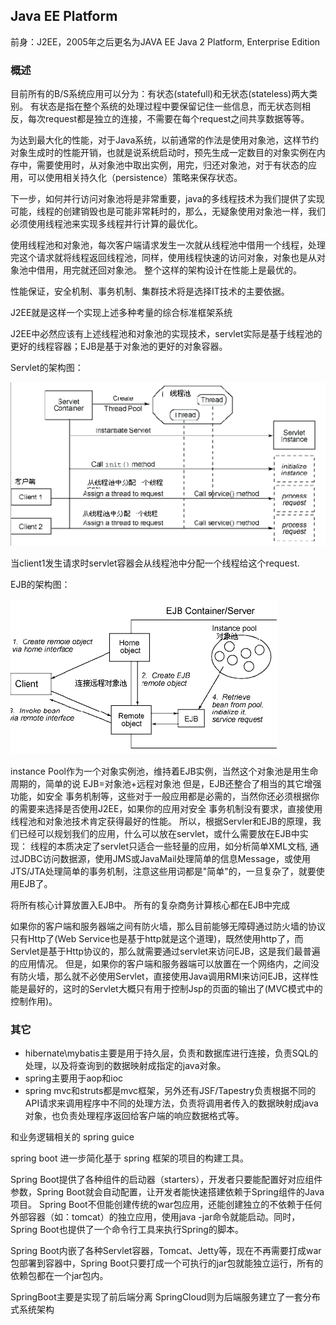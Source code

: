## Java EE Platform

前身：J2EE，2005年之后更名为JAVA EE
Java 2 Platform, Enterprise Edition

### 概述

目前所有的B/S系统应用可以分为：有状态(statefull)和无状态(stateless)两大类别。 有状态是指在整个系统的处理过程中要保留记住一些信息，而无状态则相反，每次request都是独立的连接，不需要在每个request之间共享数据等等。

为达到最大化的性能，对于Java系统，以前通常的作法是使用对象池，这样节约对象生成时的性能开销，也就是说系统启动时，预先生成一定数目的对象实例在内存中，需要使用时，从对象池中取出实例，用完，归还对象池，对于有状态的应用，可以使用相关持久化（persistence）策略来保存状态。

下一步，如何并行访问对象池将是非常重要，java的多线程技术为我们提供了实现可能，线程的创建销毁也是可能非常耗时的，那么，无疑象使用对象池一样，我们必须使用线程池来实现多线程并行计算的最优化。

使用线程池和对象池，每次客户端请求发生一次就从线程池中借用一个线程，处理完这个请求就将线程返回线程池，同样，使用线程快速的访问对象，对象也是从对象池中借用，用完就还回对象池。 整个这样的架构设计在性能上是最优的。


性能保证，安全机制、事务机制、集群技术将是选择IT技术的主要依据。


J2EE就是这样一个实现上述多种考量的综合标准框架系统


J2EE中必然应该有上述线程池和对象池的实现技术，servlet实际是基于线程池的更好的线程容器；EJB是基于对象池的更好的对象容器。





Servlet的架构图：

![](./_images/README0.png)

当client1发生请求时servlet容器会从线程池中分配一个线程给这个request.

EJB的架构图：

![](./_images/README1.png)

instance Pool作为一个对象实例池，维持着EJB实例，当然这个对象池是用生命周期的，简单的说 EJB=对象池+远程对象池
但是，EJB还整合了相当的其它增强功能，如安全 事务机制等，这些对于一般应用都是必需的，当然你还必须根据你的需要来选择是否使用J2EE，如果你的应用对安全 事务机制没有要求，直接使用线程池和对象池技术肯定获得最好的性能。
所以，根据Servler和EJB的原理，我们已经可以规划我们的应用，什么可以放在servlet，或什么需要放在EJB中实现：
线程的本质决定了servlet只适合一些轻量的应用，如分析简单XML文档, 通过JDBC访问数据源，使用JMS或JavaMail处理简单的信息Message，或使用JTS/JTA处理简单的事务机制，注意这些用词都是"简单"的，一旦复杂了，就要使用EJB了。



将所有核心计算放置入EJB中。
所有的复杂商务计算核心都在EJB中完成

如果你的客户端和服务器端之间有防火墙，那么目前能够无障碍通过防火墙的协议只有Http了(Web Service也是基于http就是这个道理)，既然使用http了，而Servlet是基于Http协议的，那么就需要通过servlet来访问EJB，这是我们最普遍的应用情况。
但是，如果你的客户端和服务器端可以放置在一个网络内，之间没有防火墙，那么就不必使用Servlet，直接使用Java调用RMI来访问EJB，这样性能是最好的，这时的Servlet大概只有用于控制Jsp的页面的输出了(MVC模式中的控制作用)。


### 其它

- hibernate\mybatis主要是用于持久层，负责和数据库进行连接，负责SQL的处理，以及将查询到的数据映射成指定的java对象。
- spring主要用于aop和ioc
- spring mvc和struts都是mvc框架，另外还有JSF/Tapestry负责根据不同的API请求来调用程序中不同的处理方法，负责将调用者传入的数据映射成java对象，也负责处理程序返回给客户端的响应数据格式等。




和业务逻辑相关的
spring
guice


spring boot 进一步简化基于 spring 框架的项目的构建工具。

Spring Boot提供了各种组件的启动器（starters），开发者只要能配置好对应组件参数，Spring Boot就会自动配置，让开发者能快速搭建依赖于Spring组件的Java项目。
Spring Boot不但能创建传统的war包应用，还能创建独立的不依赖于任何外部容器（如：tomcat）的独立应用，使用java -jar命令就能启动。同时，Spring Boot也提供了一个命令行工具来执行Spring的脚本。

Spring Boot内嵌了各种Servlet容器，Tomcat、Jetty等，现在不再需要打成war包部署到容器中，Spring Boot只要打成一个可执行的jar包就能独立运行，所有的依赖包都在一个jar包内。




SpringBoot主要是实现了前后端分离
SpringCloud则为后端服务建立了一套分布式系统架构














